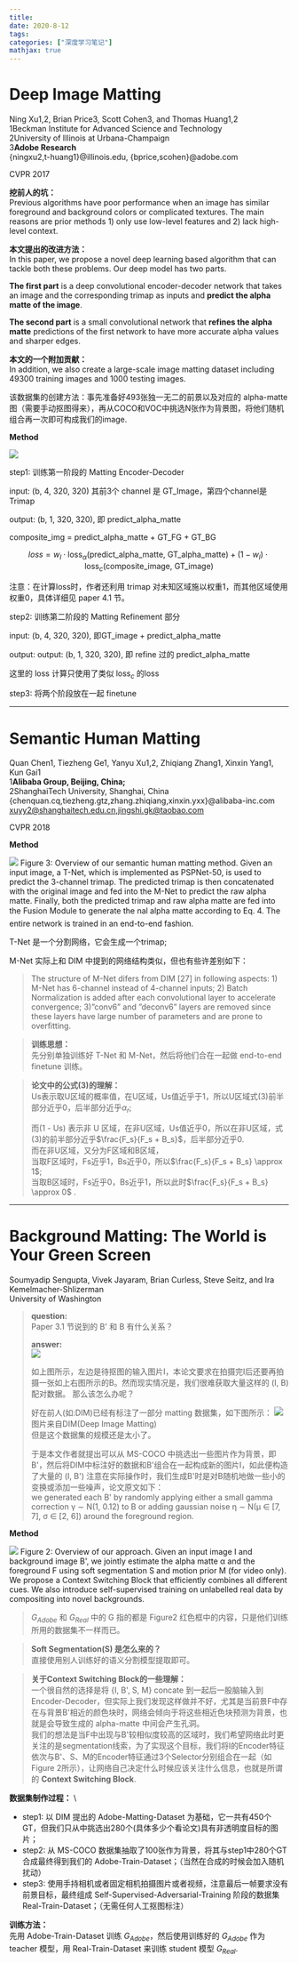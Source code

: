 ```yaml
---
title: 
date: 2020-8-12
tags:
categories: ["深度学习笔记"]
mathjax: true
---
```


<!--more-->

# Deep Image Matting

Ning Xu1,2, Brian Price3, Scott Cohen3, and Thomas Huang1,2 \
1Beckman Institute for Advanced Science and Technology \
2University of Illinois at Urbana-Champaign \
3**Adobe Research** \
{ningxu2,t-huang1}@illinois.edu, {bprice,scohen}@adobe.com

CVPR 2017

**挖前人的坑：** \
Previous algorithms have poor performance when an image has similar foreground and background colors or complicated textures. The main reasons are prior methods 1) only use low-level features and 2) lack high-level context. 

**本文提出的改进方法：** \
In this paper, we propose a novel deep learning based algorithm that can tackle both these problems. Our deep model has two parts. 

**The first part** is a deep convolutional encoder-decoder network that takes an image and the corresponding trimap as inputs and **predict the alpha matte of the image**. 

**The second part** is a small convolutional network that **refines the alpha matte** predictions of the first network to have more accurate alpha values and sharper edges.

**本文的一个附加贡献：** \
In addition, we also create a large-scale image matting dataset including 49300 training images and 1000 testing images.

该数据集的创建方法：事先准备好493张独一无二的前景以及对应的 alpha-matte 图（需要手动抠图得来），再从COCO和VOC中挑选N张作为背景图，将他们随机组合再一次即可构成我们的image.


**Method**

![](../../images/ml/DIM-figure3.jpg)

step1: 训练第一阶段的 Matting Encoder-Decoder

input: (b, 4, 320, 320)
其前3个 channel 是 GT_Image，第四个channel是 Trimap

output: (b, 1, 320, 320), 即 predict_alpha_matte

composite_img = predict_alpha_matte + GT_FG + GT_BG

$$
loss = 
w_l \cdot \text{loss}_{\alpha} (
    \text{predict\_alpha\_matte, GT\_alpha\_matte}) + 
    (1 - w_l) \cdot \text{loss}_c (\text{composite\_image, GT\_image}
)
$$

注意：在计算loss时，作者还利用 trimap 对未知区域施以权重1，而其他区域使用权重0，具体详细见 paper 4.1 节。

step2: 训练第二阶段的 Matting Refinement 部分

input: (b, 4, 320, 320), 即GT_image + predict_alpha_matte

output: output: (b, 1, 320, 320), 即 refine 过的 predict_alpha_matte

这里的 loss 计算只使用了类似 $\text{loss}_c$ 的loss

step3: 将两个阶段放在一起 finetune


--------------------------

# Semantic Human Matting

Quan Chen1, Tiezheng Ge1, Yanyu Xu1,2, Zhiqiang Zhang1, Xinxin Yang1, Kun Gai1 \
1**Alibaba Group, Beijing, China;** \
2ShanghaiTech University, Shanghai, China \
{chenquan.cq,tiezheng.gtz,zhang.zhiqiang,xinxin.yxx}@alibaba-inc.com \
xuyy2@shanghaitech.edu.cn,jingshi.gk@taobao.com

CVPR 2018

**Method**

![](../../images/ml/SHM-figure3.jpg)
Figure 3: Overview of our semantic human matting method. Given an input image, a T-Net, which is implemented as PSPNet-50, is used to predict the 3-channel trimap. The predicted trimap is then concatenated with the original image and fed into the M-Net to predict the raw alpha matte. Finally, both the predicted trimap and raw alpha matte are fed into the Fusion Module to generate the nal alpha matte according to Eq. 4. The entire network is trained in an end-to-end fashion.

T-Net 是一个分割网络，它会生成一个trimap;

M-Net 实际上和 DIM 中提到的网络结构类似，但也有些许差别如下：
> The structure of M-Net difers from DIM [27] in following aspects: 1) M-Net has 6-channel instead of 4-channel inputs; 2) Batch Normalization is added after each convolutional layer to accelerate convergence; 3)”conv6” and ”deconv6” layers are removed since these layers have large number of parameters and are prone to overfitting.

> **训练思想：** \
> 先分别单独训练好 T-Net 和 M-Net，然后将他们合在一起做 end-to-end finetune 训练。

> **论文中的公式(3)的理解：** \
> Us表示取U区域的概率值，在U区域，Us值近乎于1，所以U区域式(3)前半部分近乎0，后半部分近乎$\alpha_r$;
> 
> 而(1 - Us) 表示非 U 区域，在非U区域，Us值近乎0，所以在非U区域，式(3)的前半部分近乎$\frac{F_s}{F_s + B_s}$，后半部分近乎0. \
> 而在非U区域，又分为F区域和B区域，\
> 当取F区域时，Fs近乎1，Bs近乎0，所以$\frac{F_s}{F_s + B_s} \approx 1$; \
> 当取B区域时，Fs近乎0，Bs近乎1，所以此时$\frac{F_s}{F_s + B_s} \approx 0$ .


-------------------

# Background Matting: The World is Your Green Screen

Soumyadip Sengupta, Vivek Jayaram, Brian Curless, Steve Seitz, and Ira Kemelmacher-Shlizerman \
University of Washington


> **question:** \
> Paper 3.1 节说到的 B' 和 B 有什么关系？
> 
> **answer:** \
> ![](../../images/ml/BackgroundMatting-myfig1.jpg)
> 
> 如上图所示，左边是待抠图的输入图片I，本论文要求在拍摄完I后还要再拍摄一张如上右图所示的B。然而现实情况是，我们很难获取大量这样的 (I, B) 配对数据。
> 那么该怎么办呢？
> 
> 好在前人(如:DIM)已经有标注了一部分 matting 数据集，如下图所示：
> ![](../../images/ml/BackgroundMatting-myfig2.jpg) \
> 图片来自DIM(Deep Image Matting) \
> 但是这个数据集的规模还是太小了。
> 
> 于是本文作者就提出可以从 MS-COCO 中挑选出一些图片作为背景，即B'，然后将DIM中标注好的数据和B'组合在一起构成新的图片I，如此便构造了大量的 (I, B')
> 注意在实际操作时，我们生成B'时是对B随机地做一些小的变换或添加一些噪声，论文原文如下：\
>  we generated each B' by randomly applying
either a small gamma correction γ ∼ N(1, 0.12) to B or
adding gaussian noise η ∼ N(µ ∈ [7, 7], σ ∈ [2, 6])
around the foreground region.


**Method**

![](../../images/ml/BackgroundMatting-figure2.jpg)
Figure 2: Overview of our approach. Given an input image I and background image B', we jointly estimate the alpha matte α and the foreground F using soft segmentation S and motion prior M (for video only). We propose a Context Switching Block that efficiently combines all different cues. We also introduce self-supervised training on unlabelled real data by compositing into novel backgrounds.

> $G_{Adobe}$ 和 $G_{Real}$ 中的 G 指的都是 Figure2 红色框中的内容，只是他们训练所用的数据集不一样而已。

> **Soft Segmentation(S) 是怎么来的？** \
> 直接使用别人训练好的语义分割模型提取即可。


> **关于Context Switching Block的一些理解：** \
> 一个很自然的选择是将 {I, B', S, M} concate 到一起后一股脑输入到 Encoder-Decoder，但实际上我们发现这样做并不好，尤其是当前景F中存在与背景B'相近的颜色块时，网络会倾向于将这些相近色块预测为背景，也就是会导致生成的 alpha-matte 中间会产生孔洞。 \
> 我们的想法是当F中出现与B'较相似度较高的区域时，我们希望网络此时更关注的是segmentation线索，为了实现这个目标，我们将I的Encoder特征依次与B'、S、M的Encoder特征通过3个Selector分别组合在一起（如Figure 2所示），让网络自己决定什么时候应该关注什么信息，也就是所谓的 **Context Switching Block**.


**数据集制作过程：** \
- step1: 以 DIM 提出的 Adobe-Matting-Dataset 为基础，它一共有450个GT，但我们只从中挑选出280个(具体多少个看论文)具有非透明度目标的图片；
- step2: 从 MS-COCO 数据集抽取了100张作为背景，将其与step1中280个GT合成最终得到我们的 Adobe-Train-Dataset；（当然在合成的时候会加入随机扰动）
- step3: 使用手持相机或者固定相机拍摄图片或者视频，注意最后一帧要求没有前景目标，最终组成 Self-Supervised-Adversarial-Training 阶段的数据集 Real-Train-Dataset；（无需任何人工抠图标注）


**训练方法：** \
先用 Adobe-Train-Dataset 训练 $G_{Adobe}$，然后使用训练好的 $G_{Adobe}$ 作为 teacher 模型，用 Real-Train-Dataset 来训练 student 模型 $G_{Real}$.


















